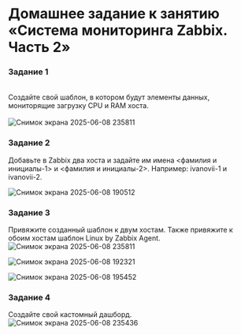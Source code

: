 # Домашнее задание к занятию «Система мониторинга Zabbix. Часть 2»

### Задание 1
\
Создайте свой шаблон, в котором будут элементы данных, мониторящие загрузку CPU и RAM хоста.\
\
![Снимок экрана 2025-06-08 235811](https://github.com/user-attachments/assets/7d03a554-9267-4a8c-b4fe-0a1a2ddf8233)


### Задание 2
Добавьте в Zabbix два хоста и задайте им имена <фамилия и инициалы-1> и <фамилия и инициалы-2>. Например: ivanovii-1 и ivanovii-2.

![Снимок экрана 2025-06-08 190512](https://github.com/user-attachments/assets/41b94541-8ee6-400b-821a-ccfb54468f7c)

### Задание 3
Привяжите созданный шаблон к двум хостам. Также привяжите к обоим хостам шаблон Linux by Zabbix Agent.\
![Снимок экрана 2025-06-08 235811](https://github.com/user-attachments/assets/196a9715-eb1c-462a-9d60-0e0ffcabb85a)

![Снимок экрана 2025-06-08 192321](https://github.com/user-attachments/assets/55236eea-fbb5-4e37-822d-3ccbaff1894f)

![Снимок экрана 2025-06-08 195452](https://github.com/user-attachments/assets/38463b8d-1f38-4dfb-917f-723e16608b8a)

### Задание 4
Создайте свой кастомный дашборд.\
![Снимок экрана 2025-06-08 235436](https://github.com/user-attachments/assets/89e6a8e0-8605-4d07-826f-c42754570099)


